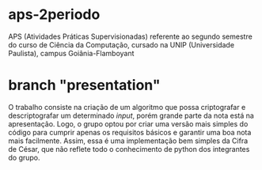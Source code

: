 # aps-2periodo
APS (Atividades Práticas Supervisionadas) referente ao segundo semestre do curso de Ciência da Computação, cursado na UNIP (Universidade Paulista), campus Goiânia-Flamboyant

# branch "presentation"
O trabalho consiste na criação de um algoritmo que possa criptografar e descriptografar um determinado _input_, porém grande parte da nota está na apresentação. Logo, o grupo optou por criar uma versão mais simples do código para cumprir apenas os requisitos básicos e garantir uma boa nota mais facilmente.
Assim, essa é uma implementação bem simples da Cifra de César, que não reflete todo o conhecimento de python dos integrantes do grupo.

